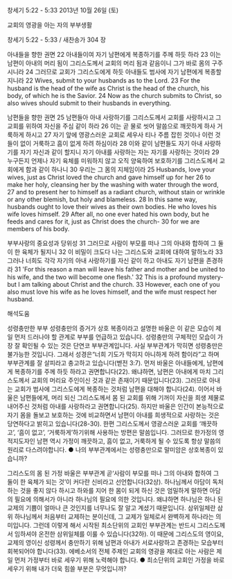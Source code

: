 창세기 5:22 - 5:33 
2013년 10월 26일 (토)

교회의 영광을 아는 자의 부부생활



창세기 5:22 - 5:33 / 새찬송가 304 장


아내들을 향한 권면
22 아내들이여 자기 남편에게 복종하기를 주께 하듯 하라 23 이는 남편이 아내의 머리 됨이 그리스도께서 교회의 머리 됨과 같음이니 그가 바로 몸의 구주시니라 24 그러므로 교회가 그리스도에게 하듯 아내들도 범사에 자기 남편에게 복종할지니라
22 Wives, submit to your husbands as to the Lord. 23 For the husband is the head of the wife as Christ is the head of the church, his body, of which he is the Savior. 24 Now as the church submits to Christ, so also wives should submit to their husbands in everything.

남편들을 향한 권면
25 남편들아 아내 사랑하기를 그리스도께서 교회를 사랑하시고 그 교회를 위하여 자신을 주심 같이 하라 26 이는 곧 물로 씻어 말씀으로 깨끗하게 하사 거룩하게 하시고 27 자기 앞에 영광스러운 교회로 세우사 티나 주름 잡힌 것이나 이런 것들이 없이 거룩하고 흠이 없게 하려 하심이라 28 이와 같이 남편들도 자기 아내 사랑하기를 자기 자신과 같이 할지니 자기 아내를 사랑하는 자는 자기를 사랑하는 것이라 29 누구든지 언제나 자기 육체를 미워하지 않고 오직 양육하여 보호하기를 그리스도께서 교회에게 함과 같이 하나니 30 우리는 그 몸의 지체임이라
25 Husbands, love your wives, just as Christ loved the church and gave himself up for her 26 to make her holy, cleansing her by the washing with water through the word, 27 and to present her to himself as a radiant church, without stain or wrinkle or any other blemish, but holy and blameless. 28 In this same way, husbands ought to love their wives as their own bodies. He who loves his wife loves himself. 29 After all, no one ever hated his own body, but he feeds and cares for it, just as Christ does the church- 30 for we are members of his body.

부부사랑의 중요성과 당위성
31 그러므로 사람이 부모를 떠나 그의 아내와 합하여 그 둘이 한 육체가 될지니 32 이 비밀이 크도다 나는 그리스도와 교회에 대하여 말하노라 33 그러나 너희도 각각 자기의 아내 사랑하기를 자신 같이 하고 아내도 자기 남편을 존경하라
31 'For this reason a man will leave his father and mother and be united to his wife, and the two will become one flesh.' 32 This is a profound mystery-but I am talking about Christ and the church. 33 However, each one of you also must love his wife as he loves himself, and the wife must respect her husband.

해석도움





성령충만한 부부
성령충만의 증거가 상호 복종이라고 설명한 바울은 이 같은 모습이 제일 먼저 드러나야 할 관계로 부부를 언급하고 있습니다. 성령충만의 구체적인 모습이 가장 잘 확인될 수 있는 것은 단연코 부부관계입니다. 사실 부부관계가 막히면 성령충만은 불가능한 것입니다. 그래서 성경은“너희 기도가 막히지 아니하게 하려 함이라”고 하며 부부관계를 잘 살피라고 충고하고 있습니다(벧전 3:7). 먼저 바울은 아내들에게, 남편에게 복종하기를 주께 하듯 하라고 권면합니다(22). 왜냐하면, 남편은 아내에게 마치 그리스도께서 교회의 머리요 주인이신 것과 같은 존재이기 때문입니다(23). 그러므로 아내는 교회가 범사에 그리스도에게 복종하는 것처럼 남편을 대해야 합니다(24). 이어서 바울은 남편들에게, 머리 되신 그리스도께서 몸 된 교회를 위해 기꺼이 자신을 희생 제물로 내어주신 것처럼 아내를 사랑하라고 권면합니다(25). 하지만 바울은 인간이 본능적으로 자기 몸을 돌보고 보호하는 것에 비교하면서 남편이 아내를 희생적으로 사랑하는 것은 당연하다고 밝히고 있습니다(28-30). 한편 그리스도께서 영광스러운 교회를 ‘깨끗하고’, ‘흠이 없고’, ‘거룩하게’하기위해 사용하는 방편은 말씀입니다. 그러므로 한가정의 영적지도자인 남편 역시 가정이 깨끗하고, 흠이 없고, 거룩하게 될 수 있도록 항상 말씀의 원리로 다스려야합니다.
● 나의 부부관계에서는 성령충만으로 말미암은 상호복종이 있습니까?

그리스도의 몸 된 가정
바울은 부부관계 곧‘사람이 부모를 떠나 그의 아내와 합하여 그 둘이 한 육체가 되는 것’이 커다란 신비라고 선언합니다(32상). 하나님께서 아담이 독처하는 것을 좋지 않다 하시고 하와를 지어 한 몸이 되게 하신 것은 엄밀하게 말하면 아담의 필요에 의해서가 아니라 하나님의 필요에 의한 것입니다. 왜냐하면 하나님은 하나 된 교제의 기쁨이 얼마나 큰 것인지를 너무나도 잘 알고 계셨기 때문입니다. 삼위일체란 삼위 하나님께서 처음부터 교제하는 분이신데, 그 교제가 일체로서 완벽하게 하나라는 의미입니다. 그런데 이렇게 해서 시작된 최소단위의 교회인 부부관계는 반드시 그리스도께서 임하셔야 온전한 삼위일체를 이룰 수 있습니다(32하). 이 때문에 그리스도의 영이요, 교제의 영이신 성령께서 충만하기 위해 남편과 아내가 서로사랑하고 존경하는 모습부터 회복되어야 합니다(33). 에베소서의 전체 주제인 교회의 영광을 제대로 아는 사람은 제일 먼저 가정부터 바로 세우기 위해 노력해야 합니다.
● 최소단위의 교회인 가정을 바로 세우기 위해 내가 더욱 힘쓸 부분은 무엇입니까?